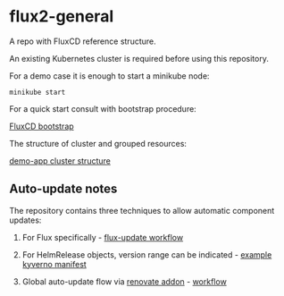 # flux2-general
A repo with FluxCD reference structure.

An existing Kubernetes cluster is required before using this repository. 

For a demo case it is enough to start a minikube node:

    minikube start

For a quick start consult with bootstrap procedure:

[FluxCD bootstrap](https://github.com/artazar/flux2-general/tree/main/clusters/demo-000/flux-system)

The structure of cluster and grouped resources:

[demo-app cluster structure](https://github.com/artazar/flux2-general/tree/main/clusters/demo-000)

## Auto-update notes

The repository contains three techniques to allow automatic component updates:

1. For Flux specifically - [flux-update workflow](https://github.com/artazar/flux2-general/blob/main/.github/workflows/flux-update.yaml)

2. For HelmRelease objects, version range can be indicated - [example kyverno manifest](https://github.com/artazar/flux2-general/blob/main/infra/security/kyverno.yaml#L14)

3. Global auto-update flow via [renovate addon](https://github.com/renovatebot/renovate) - [workflow](https://github.com/artazar/flux2-general/blob/main/.github/workflows/renovate.yaml)
